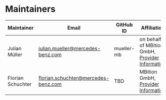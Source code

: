 # Maintainers

| Maintainer       | Email                           | GitHub ID                                 | Affiliation                                                                                       | Joined     |
| -----------------| ------------------------------- | ----------------------------------------- | ------------------------------------------------------------------------------------------------- | ---------- | 
| Julian Müller | <julian.mueller@mercedes-benz.com>  | mueller-mb     | on behalf of MBition GmbH, [Provider Information](https://github.com/mercedes-benz/foss/blob/master/PROVIDER_INFORMATION.md) | What date? | 
| Florian Schuchter | <florian.schuchter@mercedes-benz.com>  | TBD     | MBition GmbH, [Provider Information](https://github.com/mercedes-benz/foss/blob/master/PROVIDER_INFORMATION.md) | What date? | 


